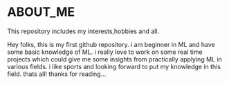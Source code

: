 # ABOUT_ME
This repository includes my interests,hobbies and all.

Hey folks,
this is my first github repository. i am beginner in ML and have some basic knowledge of ML. i really love to work on some real time projects which could give me some insights from practically applying ML in various fields.
i like sports and looking forward to put my knowledge in this field.
thats all!
thanks for reading...
